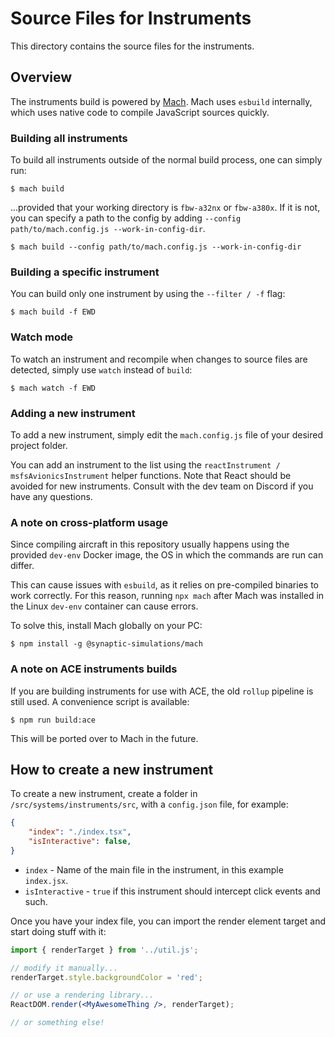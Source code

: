 # Source Files for Instruments

This directory contains the source files for the instruments.

## Overview

The instruments build is powered by [Mach](https://github.com/Synaptic-Simulations/mach/). Mach uses `esbuild` internally, which uses native code to compile JavaScript sources quickly.

### Building all instruments

To build all instruments outside of the normal build process, one can simply run:

```
$ mach build
```

...provided that your working directory is `fbw-a32nx` or `fbw-a380x`. If it is not, you can specify a path to the config by adding `--config path/to/mach.config.js --work-in-config-dir`.

```
$ mach build --config path/to/mach.config.js --work-in-config-dir
```

### Building a specific instrument

You can build only one instrument by using the `--filter / -f` flag:

```
$ mach build -f EWD
```

### Watch mode

To watch an instrument and recompile when changes to source files are detected, simply use `watch` instead of `build`:

```
$ mach watch -f EWD
```

### Adding a new instrument

To add a new instrument, simply edit the `mach.config.js` file of your desired project folder.

You can add an instrument to the list using the `reactInstrument / msfsAvionicsInstrument` helper functions. Note that React should be avoided for new instruments. Consult with the dev team on Discord if you have any questions.

### A note on cross-platform usage

Since compiling aircraft in this repository usually happens using the provided `dev-env` Docker image, the OS in which the commands are run can differ.

This can cause issues with `esbuild`, as it relies on pre-compiled binaries to work correctly. For this reason, running `npx mach` after Mach was installed in the Linux `dev-env` container can cause errors.

To solve this, install Mach globally on your PC:

```
$ npm install -g @synaptic-simulations/mach
```

### A note on ACE instruments builds

If you are building instruments for use with ACE, the old `rollup` pipeline is still used. A convenience script is available:

```
$ npm run build:ace
```

This will be ported over to Mach in the future.

## How to create a new instrument

To create a new instrument, create a folder in `/src/systems/instruments/src`, with a `config.json` file, for example:

```json
{
    "index": "./index.tsx",
    "isInteractive": false,
}
```

- `index` - Name of the main file in the instrument, in this example `index.jsx`.
- `isInteractive` - `true` if this instrument should intercept click events and such.

Once you have your index file, you can import the render element target and start doing stuff with it:

```jsx
import { renderTarget } from '../util.js';

// modify it manually...
renderTarget.style.backgroundColor = 'red';

// or use a rendering library...
ReactDOM.render(<MyAwesomeThing />, renderTarget);

// or something else!
```
